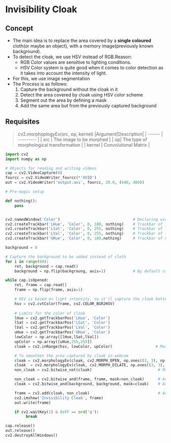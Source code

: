 # Invisibility Cloak
## Concept
- The main idea is to replace the area covered by a **single coloured** cloth(or maybe an object), with a memory image(previously known background).
- To detect the cloak, we use HSV instead of RGB.Reason:
    * RGB Color values are sensitive to lighting conditions.
    * HSV Color system is quite good when it comes to color detection as it takes into account the intensity of light.
- For this, we use image segmentation
- The Process is as follows:
    1. Capture the background without the cloak in it
    2. Detect the area covered by cloak using HSV color scheme
    3. Segment out the area by defining a mask
    4. Add the same area but from the previously captured background
    
## Requisites
> cv2.morphoplogyEx(src, op, kernel)
|Argument|Description|
| ------ | --------- |
| src | The image to be morphed |
| op| The type of morphological transformation |
| kernel | Convolutional Matrix |

```python
import cv2
import numpy as np

# Objects for reading and writing videos
cap = cv2.VideoCapture(0)
fourcc = cv2.VideoWriter_fourcc(*'XVID')
out = cv2.VideoWriter('output.avi', fourcc, 20.0, (640, 480))

# Pre-magic setup

def nothing():
    pass


cv2.namedWindow('Color')                                # Declaring window for trackbar
cv2.createTrackbar('LHue', 'Color', 0, 180, nothing)    # Trackbar of lower hue
cv2.createTrackbar('LSat', 'Color', 0, 255, nothing)    # Trackbar of lower saturation
cv2.createTrackbar('LVal', 'Color', 0, 255, nothing)    # Trackbar of lower value
cv2.createTrackbar('UHue', 'Color', 0, 180,nothing)     # Trackbar of upper hue

background = 0

# Capture the background to be added instead of cloth
for i in range(60):
    ret, background = cap.read()
    background = np.flip(backgroung, axis=1)            # By default camera captures laterally inverted image

while cap.isOpened:
    ret, frame = cap.read()
    frame = np.flip(frame, axis=1)

    # HSV is based on light intensity, so it'll capture the cloak better as compared to RGB
    hsv = cv2.cvtColor(frame, cv2.COLOR_BGR2HSV)
    
    # Limits for the color of cloak
    lHue = cv2.getTrackbarPos('LHue', 'Color')
    lSat = cv2.getTrackbarPos('LSat', 'Color')
    lVal = cv2.getTrackbarPos('LVal', 'Color')
    uHue = cv2.getTrackbarPos('UHue', 'Color')
    lowColor = np.array([lHue,lSat,lVal])
    upColor = np.array([uHue,255,255])
    cloak = cv2.inRange(hsv, lowColor, upColor)                   # Mask to capture the area of cloak

    # To smoothen the area captured by cloak in webcam
    cloak = cv2.morphologyEx(cloak, cv2.MORPH_OPEN, np.ones((3, 3), np.uint8))
    cloak  = cv2.morphologyEx(cloak, cv2.MORPH_DILATE, np.ones((3, 3), np.uint8))
    non_cloak = cv2.bitwise_not(cloak)                             # Mask to capture area not covered by cloak

    non_cloak = cv2.bitwise_and(frame, frame, mask=non_cloak)      # Area not covered by cloak
    cloak = cv2.bitwise_and(background, background, mask=cloak)    # Area covered by cloak

    frame = cv2.add(cloak, non_cloak)                              # Adding both the areas for the magical effect
    cv2.imshow('Invisibility Cloak', frame)
    out.write(frame)

    if cv2.waitKey(1) & 0xFF == ord('q'):
         break

cap.release()
out.release()
cv2.destroyAllWindows()
```
